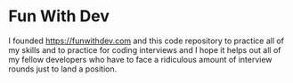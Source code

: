 # Fun With Dev
I founded https://funwithdev.com and this code repository to practice all of my skills and to practice for coding interviews and I hope it helps out all of my fellow developers who have to face a ridiculous amount of interview rounds just to land a position. 
